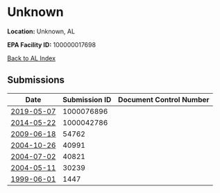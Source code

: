 # Unknown

**Location:** Unknown, AL

**EPA Facility ID:** 100000017698

[Back to AL Index](../../index.md)

## Submissions

| Date | Submission ID | Document Control Number |
|------|--------------|-------------------------|
| [2019-05-07](submissions/1000076896.md) | 1000076896 |  |
| [2014-05-22](submissions/1000042786.md) | 1000042786 |  |
| [2009-06-18](submissions/54762.md) | 54762 |  |
| [2004-10-26](submissions/40991.md) | 40991 |  |
| [2004-07-02](submissions/40821.md) | 40821 |  |
| [2004-05-11](submissions/30239.md) | 30239 |  |
| [1999-06-01](submissions/1447.md) | 1447 |  |
